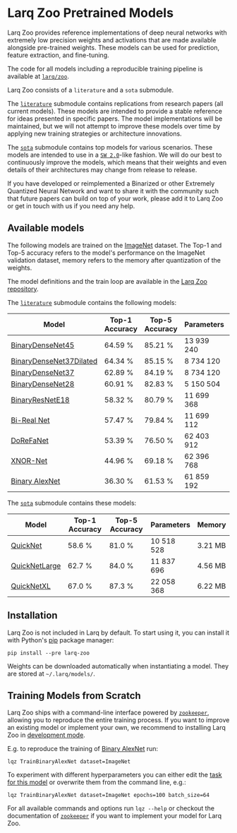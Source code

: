 # Larq Zoo Pretrained Models

Larq Zoo provides reference implementations of deep neural networks with extremely low precision weights and activations that are made available alongside pre-trained weights.
These models can be used for prediction, feature extraction, and fine-tuning.

The code for all models including a reproducible training pipeline is available at [`larq/zoo`](https://github.com/larq/zoo).

Larq Zoo consists of a `literature` and a `sota` submodule.

The [`literature`](/zoo/api/literature/) submodule contains replications from research papers (all current models).
These models are intended to provide a stable reference for ideas presented in specific papers.
The model implementations will be maintained, but we will not attempt to improve these models over time by applying new training strategies or architecture innovations.

The [`sota`](/zoo/api/sota/) submodule contains top models for various scenarios. These models are intended to use in a [`SW 2.0`](https://medium.com/@karpathy/software-2-0-a64152b37c35)-like fashion.
We will do our best to continuously improve the models, which means that their weights and even details of their architectures may change from release to release.

If you have developed or reimplemented a Binarized or other Extremely Quantized Neural Network and want to share it with the community such that future papers can build on top of your work, please add it to Larq Zoo or get in touch with us if you need any help.

## Available models

The following models are trained on the [ImageNet](http://image-net.org/) dataset. The Top-1 and Top-5 accuracy refers to the model's performance on the ImageNet validation dataset, memory refers to the memory after quantization of the weights.

The model definitions and the train loop are available in the [Larq Zoo repository](https://github.com/larq/zoo).

The [`literature`](/zoo/api/literature/) submodule contains the following models:

| Model                                                                   | Top-1 Accuracy | Top-5 Accuracy | Parameters | Memory   |
| ----------------------------------------------------------------------- | -------------- | -------------- | ---------- | -------- |
| [BinaryDenseNet45](/zoo/api/literature/#binarydensenet45)               | 64.59 %        | 85.21 %        | 13 939 240 | 7.54 MB  |
| [BinaryDenseNet37Dilated](/zoo/api/literature/#binarydensenet37dilated) | 64.34 %        | 85.15 %        | 8 734 120  | 5.25 MB  |
| [BinaryDenseNet37](/zoo/api/literature/#binarydensenet37)               | 62.89 %        | 84.19 %        | 8 734 120  | 5.25 MB  |
| [BinaryDenseNet28](/zoo/api/literature/#binarydensenet28)               | 60.91 %        | 82.83 %        | 5 150 504  | 4.12 MB  |
| [BinaryResNetE18](/zoo/api/literature/#binaryresnete18)                 | 58.32 %        | 80.79 %        | 11 699 368 | 4.03 MB  |
| [Bi-Real Net](/zoo/api/literature/#birealnet)                           | 57.47 %        | 79.84 %        | 11 699 112 | 4.03 MB  |
| [DoReFaNet](/zoo/api/literature/#dorefanet)                             | 53.39 %        | 76.50 %        | 62 403 912 | 22.84 MB |
| [XNOR-Net](/zoo/api/literature/#xnornet)                                | 44.96 %        | 69.18 %        | 62 396 768 | 22.81 MB |
| [Binary AlexNet](/zoo/api/literature/#binaryalexnet)                    | 36.30 %        | 61.53 %        | 61 859 192 | 7.49 MB  |

The [`sota`](/zoo/api/sota/) submodule contains these models:

| Model                                         | Top-1 Accuracy | Top-5 Accuracy | Parameters | Memory  |
| --------------------------------------------- | -------------- | -------------- | ---------- | ------- |
| [QuickNet](/zoo/api/sota/#quicknet)           | 58.6 %         | 81.0 %         | 10 518 528 | 3.21 MB |
| [QuickNetLarge](/zoo/api/sota/#quicknetlarge) | 62.7 %         | 84.0 %         | 11 837 696 | 4.56 MB |
| [QuickNetXL](/zoo/api/sota/#quicknetxl)       | 67.0 %         | 87.3 %         | 22 058 368 | 6.22 MB |

## Installation

Larq Zoo is not included in Larq by default. To start using it, you can install it with Python's [pip](https://pip.pypa.io/en/stable/) package manager:

```shell
pip install --pre larq-zoo
```

Weights can be downloaded automatically when instantiating a model. They are stored at `~/.larq/models/`.

## Training Models from Scratch

Larq Zoo ships with a command-line interface powered by [`zookeeper`](https://github.com/larq/zookeeper/), allowing you to reproduce the entire training process. If you want to improve an existing model or implement your own, we recommend to installing Larq Zoo in [development mode](https://github.com/larq/zoo/blob/master/CONTRIBUTING.md#project-setup).

E.g. to reproduce the training of [Binary AlexNet](/zoo/api/literature/#binaryalexnet) run:

```shell
lqz TrainBinaryAlexNet dataset=ImageNet
```

To experiment with different hyperparameters you can either edit the [task for this model](https://github.com/larq/zoo/blob/v1.0.b2/larq_zoo/experiments.py#L22) or overwrite them from the command line, e.g.:

```shell
lqz TrainBinaryAlexNet dataset=ImageNet epochs=100 batch_size=64
```

For all available commands and options run `lqz --help` or checkout the documentation of [`zookeeper`](https://github.com/larq/zookeeper/) if you want to implement your model for Larq Zoo.
